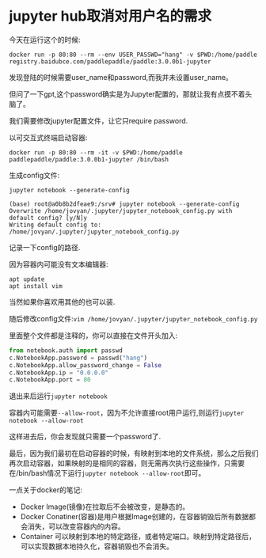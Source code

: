 # jupyter hub取消对用户名的需求

今天在运行这个的时候:<br>

```shell
docker run -p 80:80 --rm --env USER_PASSWD="hang" -v $PWD:/home/paddle registry.baidubce.com/paddlepaddle/paddle:3.0.0b1-jupyter
```

发现登陆的时候需要user_name和password,而我并未设置user_name。<br>

但问了一下gpt,这个password确实是为Jupyter配置的，那就让我有点摸不着头脑了。<br>

我们需要修改jupyter配置文件，让它只require password.<br>

以可交互式终端启动容器:<br>

```shell
docker run -p 80:80 --rm -it -v $PWD:/home/paddle paddlepaddle/paddle:3.0.0b1-jupyter /bin/bash
```

生成config文件:<br>

```shell
jupyter notebook --generate-config
```

```shell
(base) root@a0b8b2dfeae9:/srv# jupyter notebook --generate-config
Overwrite /home/jovyan/.jupyter/jupyter_notebook_config.py with default config? [y/N]y
Writing default config to: /home/jovyan/.jupyter/jupyter_notebook_config.py
```

记录一下config的路径.<br>

因为容器内可能没有文本编辑器:<br>

```shell
apt update
apt install vim
```

当然如果你喜欢用其他的也可以装.<br>

随后修改config文件:`vim /home/jovyan/.jupyter/jupyter_notebook_config.py`<br>

里面整个文件都是注释的，你可以直接在文件开头加入:<br>

```python
from notebook.auth import passwd
c.NotebookApp.password = passwd("hang")
c.NotebookApp.allow_password_change = False
c.NotebookApp.ip = "0.0.0.0"
c.NotebookApp.port = 80
```

退出来后运行`jupyter notebook`<br>

容器内可能需要`--allow-root`，因为不允许直接root用户运行,则运行`jupyter notebook --allow-root`<br>

这样进去后，你会发现就只需要一个password了.<br>

最后，因为我们最初在启动容器的时候，有映射到本地的文件系统，那么之后我们再次启动容器，如果映射的是相同的容器，则无需再次执行这些操作，只需要在/bin/bash情况下运行`jupyter notebook --allow-root`即可。<br>

一点关于docker的笔记:<br>

* Docker Image(镜像)在拉取后不会被改变，是静态的。
* Docker Conatiner(容器)是用户根据Image创建的，在容器销毁后所有数据都会消失，可以改变容器内的内容。<br>
* Container 可以映射到本地的特定路径，或者特定端口。映射到特定路径后，可以实现数据本地持久化，容器销毁也不会消失。<br>